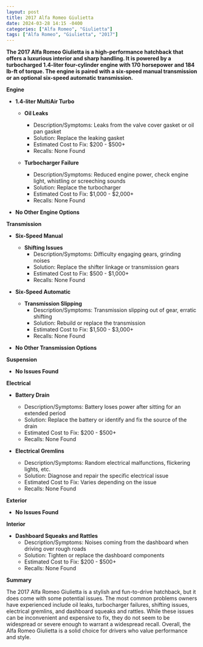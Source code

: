 ```yaml
---
layout: post
title: 2017 Alfa Romeo Giulietta
date: 2024-03-28 14:15 -0400
categories: ["Alfa Romeo", "Giulietta"]
tags: ["Alfa Romeo", "Giulietta", "2017"]
---
```

**The 2017 Alfa Romeo Giulietta is a high-performance hatchback that offers a luxurious interior and sharp handling. It is powered by a turbocharged 1.4-liter four-cylinder engine with 170 horsepower and 184 lb-ft of torque. The engine is paired with a six-speed manual transmission or an optional six-speed automatic transmission.**

**Engine**

* **1.4-liter MultiAir Turbo**

  * **Oil Leaks**
    * Description/Symptoms: Leaks from the valve cover gasket or oil pan gasket
    * Solution: Replace the leaking gasket
    * Estimated Cost to Fix: $200 - $500+
    * Recalls: None Found

  * **Turbocharger Failure**
    * Description/Symptoms: Reduced engine power, check engine light, whistling or screeching sounds
    * Solution: Replace the turbocharger
    * Estimated Cost to Fix: $1,000 - $2,000+
    * Recalls: None Found
* **No Other Engine Options**

**Transmission**

* **Six-Speed Manual**

  * **Shifting Issues**
    * Description/Symptoms: Difficulty engaging gears, grinding noises
    * Solution: Replace the shifter linkage or transmission gears
    * Estimated Cost to Fix: $500 - $1,000+
    * Recalls: None Found

* **Six-Speed Automatic**

  * **Transmission Slipping**
    * Description/Symptoms: Transmission slipping out of gear, erratic shifting
    * Solution: Rebuild or replace the transmission
    * Estimated Cost to Fix: $1,500 - $3,000+
    * Recalls: None Found
* **No Other Transmission Options**

**Suspension**

  * **No Issues Found**

**Electrical**

  * **Battery Drain**
    * Description/Symptoms: Battery loses power after sitting for an extended period
    * Solution: Replace the battery or identify and fix the source of the drain
    * Estimated Cost to Fix: $200 - $500+
    * Recalls: None Found

  * **Electrical Gremlins**
    * Description/Symptoms: Random electrical malfunctions, flickering lights, etc.
    * Solution: Diagnose and repair the specific electrical issue
    * Estimated Cost to Fix: Varies depending on the issue
    * Recalls: None Found

**Exterior**

  * **No Issues Found**

**Interior**

  * **Dashboard Squeaks and Rattles**
    * Description/Symptoms: Noises coming from the dashboard when driving over rough roads
    * Solution: Tighten or replace the dashboard components
    * Estimated Cost to Fix: $200 - $500+
    * Recalls: None Found

**Summary**

The 2017 Alfa Romeo Giulietta is a stylish and fun-to-drive hatchback, but it does come with some potential issues. The most common problems owners have experienced include oil leaks, turbocharger failures, shifting issues, electrical gremlins, and dashboard squeaks and rattles. While these issues can be inconvenient and expensive to fix, they do not seem to be widespread or severe enough to warrant a widespread recall. Overall, the Alfa Romeo Giulietta is a solid choice for drivers who value performance and style.
